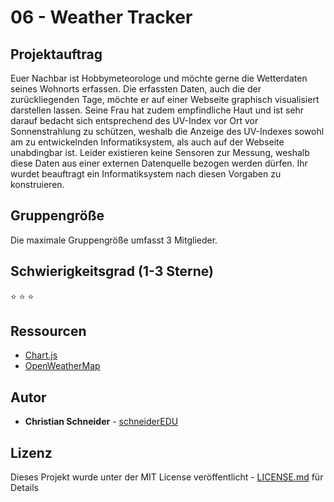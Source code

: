 # 06 - Weather Tracker

## Projektauftrag

Euer Nachbar ist Hobbymeteorologe und möchte gerne die Wetterdaten seines Wohnorts erfassen. Die erfassten Daten, auch die der zurückliegenden Tage, möchte er auf einer Webseite graphisch visualisiert darstellen lassen. Seine Frau hat zudem empfindliche Haut und ist sehr darauf bedacht sich entsprechend des UV-Index vor Ort vor Sonnenstrahlung zu schützen, weshalb die Anzeige des UV-Indexes sowohl am zu entwickelnden Informatiksystem, als auch auf der Webseite unabdingbar ist. Leider existieren keine Sensoren zur Messung, weshalb diese Daten aus einer externen Datenquelle bezogen werden dürfen. Ihr wurdet beauftragt ein Informatiksystem nach diesen Vorgaben zu konstruieren.

## Gruppengröße

Die maximale Gruppengröße umfasst 3 Mitglieder.

## Schwierigkeitsgrad (1-3 Sterne)

:star: :star: :star:

## Ressourcen

* [Chart.js](http://www.chartjs.org/)
* [OpenWeatherMap](https://openweathermap.org/api)


## Autor

* **Christian Schneider** - [schneiderEDU](https://github.com/schneiderEDU)

## Lizenz

Dieses Projekt wurde unter der MIT License veröffentlicht -  [LICENSE.md](LICENSE.md) für Details
